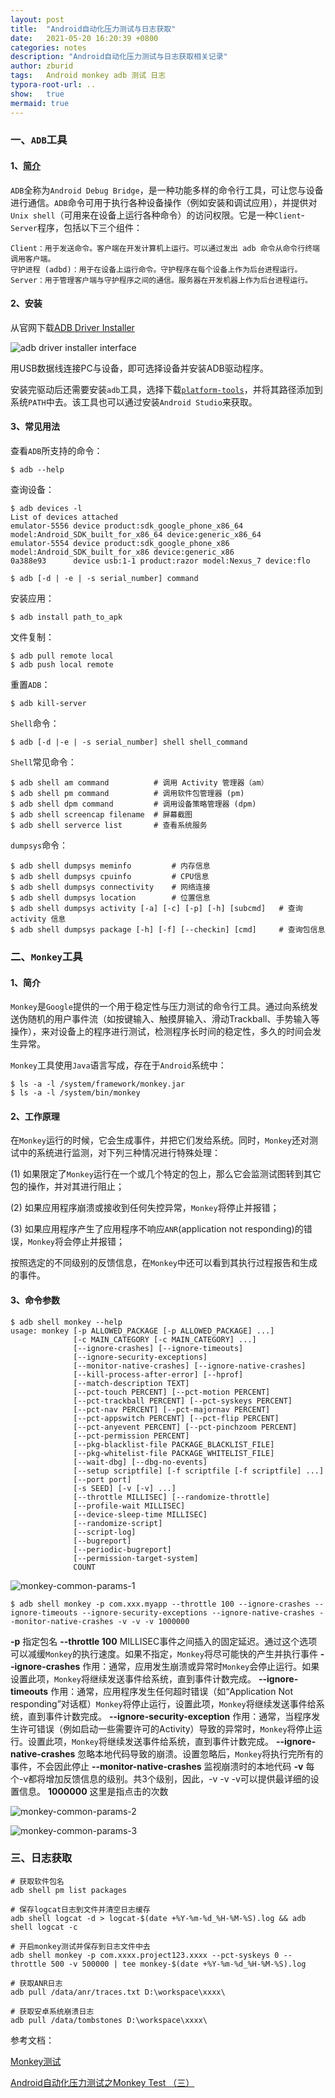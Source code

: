 ```yaml
---
layout: post
title:  "Android自动化压力测试与日志获取"
date:   2021-05-20 16:20:39 +0800
categories: notes
description: "Android自动化压力测试与日志获取相关记录"
author: zburid
tags:   Android monkey adb 测试 日志
typora-root-url: ..
show:   true
mermaid: true
---
```


### 一、`ADB`工具

#### 1、[简介][adb_user_guide]

`ADB`全称为`Android Debug Bridge`，是一种功能多样的命令行工具，可让您与设备进行通信。`ADB`命令可用于执行各种设备操作（例如安装和调试应用），并提供对`Unix shell`（可用来在设备上运行各种命令）的访问权限。它是一种`Client`-`Server`程序，包括以下三个组件：

	Client：用于发送命令。客户端在开发计算机上运行。可以通过发出 adb 命令从命令行终端调用客户端。
	守护进程 (adbd)：用于在设备上运行命令。守护程序在每个设备上作为后台进程运行。
	Server：用于管理客户端与守护程序之间的通信。服务器在开发机器上作为后台进程运行。

#### 2、安装

从官网下载[ADB Driver Installer][ADB_Driver_Installer_Download_URL]

![adb driver installer interface][adb_driver_installer_interface]

用USB数据线连接PC与设备，即可选择设备并安装ADB驱动程序。

安装完驱动后还需要安装`adb`工具，选择下载[`platform-tools`][platform-tools-url]，并将其路径添加到系统`PATH`中去。该工具也可以通过安装`Android Studio`来获取。

#### 3、常见用法

查看`ADB`所支持的命令：

```shell
$ adb --help
```

查询设备：

```shell
$ adb devices -l
List of devices attached
emulator-5556 device product:sdk_google_phone_x86_64 model:Android_SDK_built_for_x86_64 device:generic_x86_64
emulator-5554 device product:sdk_google_phone_x86 model:Android_SDK_built_for_x86 device:generic_x86
0a388e93      device usb:1-1 product:razor model:Nexus_7 device:flo

$ adb [-d | -e | -s serial_number] command
```

安装应用：

```shell
$ adb install path_to_apk
```

文件复制：

```shell
$ adb pull remote local
$ adb push local remote
```

重置`ADB`：

```shell
$ adb kill-server
```

`Shell`命令：

```shell
$ adb [-d |-e | -s serial_number] shell shell_command
```

`Shell`常见命令：

```shell
$ adb shell am command          # 调用 Activity 管理器（am）
$ adb shell pm command          # 调用软件包管理器 (pm)
$ adb shell dpm command         # 调用设备策略管理器 (dpm)
$ adb shell screencap filename  # 屏幕截图
$ adb shell serverce list       # 查看系统服务
```

`dumpsys`命令：

```shell
$ adb shell dumpsys meminfo         # 内存信息
$ adb shell dumpsys cpuinfo         # CPU信息
$ adb shell dumpsys connectivity    # 网络连接
$ adb shell dumpsys location        # 位置信息
$ adb shell dumpsys activity [-a] [-c] [-p] [-h] [subcmd]   # 查询 activity 信息
$ adb shell dumpsys package [-h] [-f] [--checkin] [cmd]     # 查询包信息
```




### 二、`Monkey`工具

#### 1、简介

`Monkey`是`Google`提供的一个用于稳定性与压力测试的命令行工具。通过向系统发送伪随机的用户事件流（如按键输入、触摸屏输入、滑动Trackball、手势输入等操作），来对设备上的程序进行测试，检测程序长时间的稳定性，多久的时间会发生异常。

`Monkey`工具使用`Java`语言写成，存在于`Android`系统中：

```shell
$ ls -a -l /system/framework/monkey.jar
$ ls -a -l /system/bin/monkey
```

#### 2、工作原理

在`Monkey`运行的时候，它会生成事件，并把它们发给系统。同时，`Monkey`还对测试中的系统进行监测，对下列三种情况进行特殊处理：

(1) 如果限定了`Monkey`运行在一个或几个特定的包上，那么它会监测试图转到其它包的操作，并对其进行阻止；

(2) 如果应用程序崩溃或接收到任何失控异常，`Monkey`将停止并报错；

(3) 如果应用程序产生了应用程序不响应`ANR`(application not responding)的错误，`Monkey`将会停止并报错；

按照选定的不同级别的反馈信息，在`Monkey`中还可以看到其执行过程报告和生成的事件。

#### 3、命令参数

```shell
$ adb shell monkey --help
usage: monkey [-p ALLOWED_PACKAGE [-p ALLOWED_PACKAGE] ...]
              [-c MAIN_CATEGORY [-c MAIN_CATEGORY] ...]
              [--ignore-crashes] [--ignore-timeouts]
              [--ignore-security-exceptions]
              [--monitor-native-crashes] [--ignore-native-crashes]
              [--kill-process-after-error] [--hprof]
              [--match-description TEXT]
              [--pct-touch PERCENT] [--pct-motion PERCENT]
              [--pct-trackball PERCENT] [--pct-syskeys PERCENT]
              [--pct-nav PERCENT] [--pct-majornav PERCENT]
              [--pct-appswitch PERCENT] [--pct-flip PERCENT]
              [--pct-anyevent PERCENT] [--pct-pinchzoom PERCENT]
              [--pct-permission PERCENT]
              [--pkg-blacklist-file PACKAGE_BLACKLIST_FILE]
              [--pkg-whitelist-file PACKAGE_WHITELIST_FILE]
              [--wait-dbg] [--dbg-no-events]
              [--setup scriptfile] [-f scriptfile [-f scriptfile] ...]
              [--port port]
              [-s SEED] [-v [-v] ...]
              [--throttle MILLISEC] [--randomize-throttle]
              [--profile-wait MILLISEC]
              [--device-sleep-time MILLISEC]
              [--randomize-script]
              [--script-log]
              [--bugreport]
              [--periodic-bugreport]
              [--permission-target-system]
              COUNT
```

![monkey-common-params-1][monkey-common-params-1]

```shell
$ adb shell monkey -p com.xxx.myapp --throttle 100 --ignore-crashes --ignore-timeouts --ignore-security-exceptions --ignore-native-crashes --monitor-native-crashes -v -v -v 1000000
```

**-p** 指定包名
 **--throttle 100** MILLISEC事件之间插入的固定延迟。通过这个选项可以减缓`Monkey`的执行速度。如果不指定，`Monkey`将尽可能快的产生并执行事件
**--ignore-crashes** 作用：通常，应用发生崩溃或异常时`Monkey`会停止运行。如果设置此项，`Monkey`将继续发送事件给系统，直到事件计数完成。
 **--ignore-timeouts** 作用：通常，应用程序发生任何超时错误（如“Application Not responding”对话框）`Monkey`将停止运行，设置此项，`Monkey`将继续发送事件给系统，直到事件计数完成。
 **--ignore-security-exception** 作用：通常，当程序发生许可错误（例如启动一些需要许可的Activity）导致的异常时，`Monkey`将停止运行。设置此项，`Monkey`将继续发送事件给系统，直到事件计数完成。
 **--ignore-native-crashes** 忽略本地代码导致的崩溃。设置忽略后，`Monkey`将执行完所有的事件，不会因此停止
**--monitor-native-crashes** 监视崩溃时的本地代码
 **-v** 每个-v都将增加反馈信息的级别。共3个级别，因此，-v -v -v可以提供最详细的设置信息。
**1000000** 这里是指点击的次数

![monkey-common-params-2](/images/monkey-common-params-2.png)

![monkey-common-params-3](/images/monkey-common-params-3.png)



### 三、日志获取

```shell
# 获取软件包名
adb shell pm list packages

# 保存logcat日志到文件并清空日志缓存
adb shell logcat -d > logcat-$(date +%Y-%m-%d_%H-%M-%S).log && adb shell logcat -c

# 开启monkey测试并保存到日志文件中去
adb shell monkey -p com.xxxx.project123.xxxx --pct-syskeys 0 --throttle 500 -v 500000 | tee monkey-$(date +%Y-%m-%d_%H-%M-%S).log

# 获取ANR日志
adb pull /data/anr/traces.txt D:\workspace\xxxx\

# 获取安卓系统崩溃日志
adb pull /data/tombstones D:\workspace\xxxx\
```



参考文档：

[Monkey测试][monkey_test_article_url]

[Android自动化压力测试之Monkey Test （三）](https://www.cnblogs.com/Lam7/p/5459153.html)





[adb_user_guide]: https://developer.android.google.cn/studio/command-line/adb
[ADB_Driver_Installer_Download_URL]: https://dl.adbdriver.com/upload/ADBDriverInstaller.exe
[platform-tools-url]: https://developer.android.google.cn/studio/releases/platform-tools
[monkey_test_article_url]: https://www.jianshu.com/p/f332c1b01db7
[adb_driver_installer_interface]: /images/adb_driver_installer_interface.png
[monkey-common-params-1]: /images/monkey-common-params-1.jpg
[monkey-common-params-2]: /images/monkey-common-params-2.png
[monkey-common-params-3]: /images/monkey-common-params-3.png


